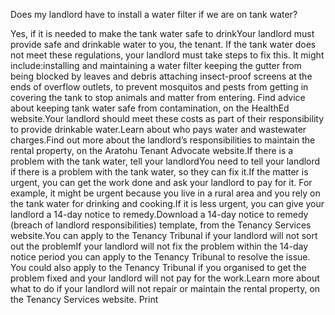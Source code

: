 Does my landlord have to install a water filter if we are on tank water? 

Yes, if it is needed to make the tank water safe to drinkYour landlord must provide safe and drinkable water to you, the tenant. If the tank water does not meet these regulations, your landlord must take steps to fix this. It might include:installing and maintaining a water filter
keeping the gutter from being blocked by leaves and debris
attaching insect-proof screens at the ends of overflow outlets, to prevent mosquitos and pests from getting in
covering the tank to stop animals and matter from entering.
Find advice about keeping tank water safe from contamination, on the HealthEd website.Your landlord should meet these costs as part of their responsibility to provide drinkable water.Learn about who pays water and wastewater charges.Find out more about the landlord’s responsibilities to maintain the rental property, on the Aratohu Tenant Advocate website.If there is a problem with the tank water, tell your landlordYou need to tell your landlord if there is a problem with the tank water, so they can fix it.If the matter is urgent, you can get the work done and ask your landlord to pay for it. For example, it might be urgent because you live in a rural area and you rely on the tank water for drinking and cooking.If it is less urgent, you can give your landlord a 14-day notice to remedy.Download a 14-day notice to remedy (breach of landlord responsibilities) template, from the Tenancy Services website.You can apply to the Tenancy Tribunal if your landlord will not sort out the problemIf your landlord will not fix the problem within the 14-day notice period you can apply to the Tenancy Tribunal to resolve the issue. You could also apply to the Tenancy Tribunal if you organised to get the problem fixed and your landlord will not pay for the work.Learn more about what to do if your landlord will not repair or maintain the rental property, on the Tenancy Services website.  Print 